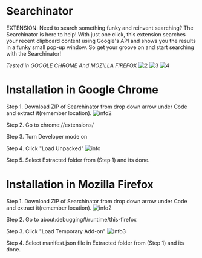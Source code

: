 # Searchinator
EXTENSION: Need to search something funky and reinvent searching? The Searchinator is here to help! With just one click, this extension searches your recent clipboard content using Google's API and shows you the results in a funky small pop-up window. So get your groove on and start searching with the Searchinator!

*Tested in GOOGLE CHROME And MOZILLA FIREFOX*
![2](https://user-images.githubusercontent.com/107054166/228828577-8bdb968a-a3a8-4434-bd07-4910dfd40d30.png)
![3](https://user-images.githubusercontent.com/107054166/228828616-1383c1eb-a19d-4ac8-b72e-fc8a0250297b.png)
![4](https://user-images.githubusercontent.com/107054166/228828641-363fd767-8806-4027-8e32-3266d86dc14f.png)

# Installation in Google Chrome
Step 1. Download ZIP of Searchinator from drop down arrow under Code and extract it(remember location).
![info2](https://user-images.githubusercontent.com/107054166/228829061-fbac9d0f-10b5-4f21-af94-4cd26303e250.png)

Step 2. Go to chrome://extensions/

Step 3. Turn Developer mode on

Step 4. Click "Load Unpacked"
![info](https://user-images.githubusercontent.com/107054166/228828756-dd13731f-045e-448a-a86b-919b8258e5ae.png)

Step 5. Select Extracted folder from (Step 1) and its done.

# Installation in Mozilla Firefox
Step 1. Download ZIP of Searchinator from drop down arrow under Code and extract it(remember location).
![info2](https://user-images.githubusercontent.com/107054166/228873271-da1499ff-417f-4443-b8fa-c01fe50315b8.png)

Step 2. Go to about:debugging#/runtime/this-firefox

Step 3. Click "Load Temporary Add-on"
![info3](https://user-images.githubusercontent.com/107054166/228873651-398a9396-cc5f-4566-ac14-f3812bb9a2df.png)

Step 4. Select manifest.json file in Extracted folder from (Step 1) and its done.
